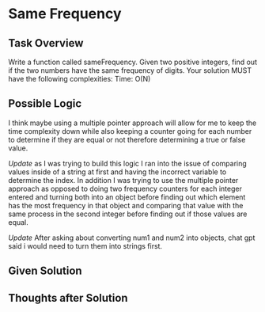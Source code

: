 # Same Frequency

## Task Overview
Write a function called sameFrequency. Given two positive integers, find out if the two numbers have the same frequency of digits.
Your solution MUST have the following complexities: Time: O(N)

## Possible Logic
I think maybe using a multiple pointer approach will allow for me to keep the time complexity down while also keeping a counter going for each number to determine if they are equal or not therefore determining a true or false value.

*Update* as I was trying to build this logic I ran into the issue of comparing values inside of a string at first and having the incorrect variable to determine the index. In addition I was trying to use the multiple pointer approach as opposed to doing two frequency counters for each integer entered and turning both into an object before finding out which element has the most frequency in that object and comparing that value with the same process in the second integer before finding out if those values are equal.

*Update* After asking about converting num1 and num2 into objects, chat gpt said i would need to turn them into strings first.

## Given Solution


## Thoughts after Solution